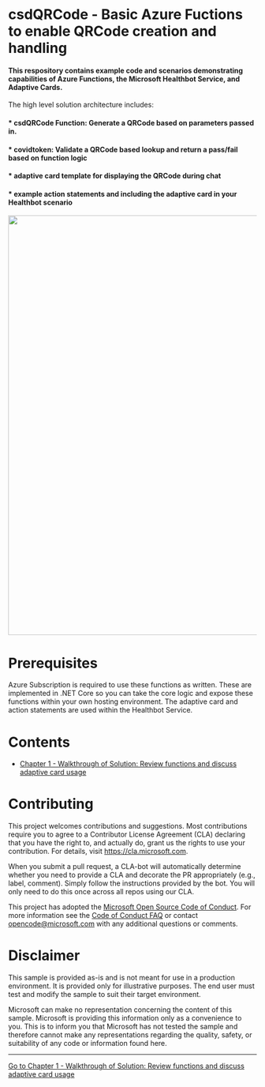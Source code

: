 # csdQRCode - Basic Azure Fuctions to enable QRCode creation and handling 

#### This respository contains example code and scenarios demonstrating capabilities of Azure Functions, the Microsoft Healthbot Service, and Adaptive Cards.

The high level solution architecture includes: 
#### * csdQRCode Function: Generate a QRCode based on parameters passed in.
#### * covidtoken: Validate a QRCode based lookup and return a pass/fail based on function logic
#### * adaptive card template for displaying the QRCode during chat
#### * example action statements and including the adaptive card in your Healthbot scenario

<center><img src="images//azure-api-fhir-paas.png" width="850"></center>

# Prerequisites
Azure Subscription is required to use these functions as written. These are implemented in .NET Core so you can take the core logic and expose these functions within your own hosting environment.  The adaptive card and action statements are used within the Healthbot Service.

# Contents

* [Chapter 1 - Walkthrough of Solution: Review functions and discuss adaptive card usage](./Chapter1-Walkthrough/ReadMe.md)

# Contributing

This project welcomes contributions and suggestions.  Most contributions require you to agree to a Contributor License Agreement (CLA) declaring that you have the right to, and actually do, grant us the rights to use your contribution. For details, visit https://cla.microsoft.com.

When you submit a pull request, a CLA-bot will automatically determine whether you need to provide a CLA and decorate the PR appropriately (e.g., label, comment). Simply follow the instructions provided by the bot. You will only need to do this once across all repos using our CLA.

This project has adopted the [Microsoft Open Source Code of Conduct](https://opensource.microsoft.com/codeofconduct/). For more information see the [Code of Conduct FAQ](https://opensource.microsoft.com/codeofconduct/faq/) or contact [opencode@microsoft.com](mailto:opencode@microsoft.com) with any additional questions or comments.

# Disclaimer 

This sample is provided as-is and is not meant for use in a production environment. It is provided only for illustrative purposes. The end user must test and modify the sample to suit their target environment. 

Microsoft can make no representation concerning the content of this sample. Microsoft is providing this information only as a convenience to you. This is to inform you that Microsoft has not tested the sample and therefore cannot make any representations regarding the quality, safety, or suitability of any code or information found here.   

***

[Go to Chapter 1 - Walkthrough of Solution: Review functions and discuss adaptive card usage](./Chapter1-Walkthrough/ReadMe.md)


